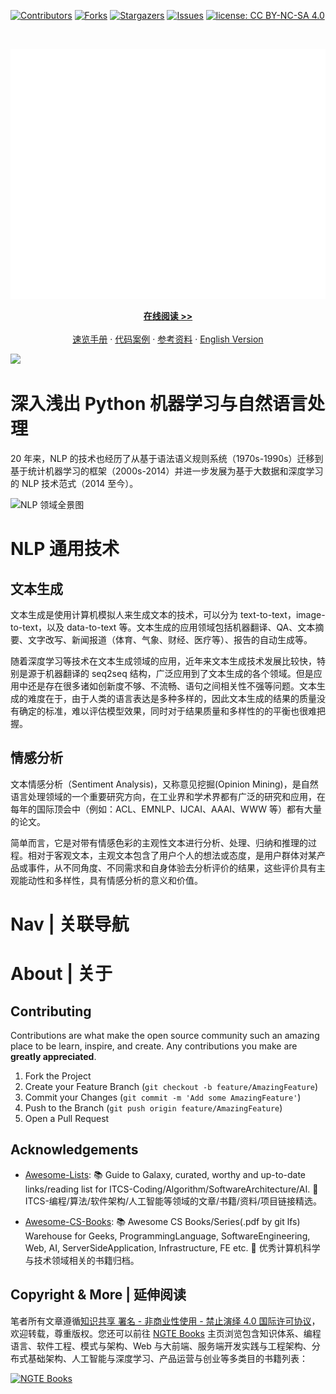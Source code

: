 [![Contributors][contributors-shield]][contributors-url]
[![Forks][forks-shield]][forks-url]
[![Stargazers][stars-shield]][stars-url]
[![Issues][issues-shield]][issues-url]
[![license: CC BY-NC-SA 4.0](https://img.shields.io/badge/license-CC%20BY--NC--SA%204.0-lightgrey.svg)][license-url]

<!-- PROJECT LOGO -->
<br />
<p align="center">
  <a href="https://github.com/wx-chevalier/NLP-Series">
    <img src="header.svg" alt="Logo" style="width: 100vw;height: 400px" />
  </a>

  <p align="center">
    <a href="https://ng-tech.icu/books/NLP-Series"><strong>在线阅读 >> </strong></a>
    <br />
    <br />
    <a href="https://github.com/wx-chevalier/Awesome-CheatSheets">速览手册</a>
    ·
    <a href="./examples">代码案例</a>
    ·
       <a href="https://github.com/wx-chevalier/Awesome-Lists">参考资料</a>
    ·
    <a href="./README.en.md">English Version</a>

  </p>
</p>

<!-- ABOUT THE PROJECT -->

![](http://nebula.wsimg.com/9231017c407c70957eb3f708365e7a49?AccessKeyId=05106B70AA8440180999&disposition=0&alloworigin=1)

# 深入浅出 Python 机器学习与自然语言处理

20 年来，NLP 的技术也经历了从基于语法语义规则系统（1970s-1990s）迁移到基于统计机器学习的框架（2000s-2014）并进一步发展为基于大数据和深度学习的 NLP 技术范式（2014 至今）。

![NLP 领域全景图](https://s2.ax1x.com/2019/10/11/uHexcq.png)

# NLP 通用技术

## 文本生成

文本生成是使用计算机模拟人来生成文本的技术，可以分为 text-to-text，image-to-text，以及 data-to-text 等。文本生成的应用领域包括机器翻译、QA、文本摘要、文字改写、新闻报道（体育、气象、财经、医疗等）、报告的自动生成等。

随着深度学习等技术在文本生成领域的应用，近年来文本生成技术发展比较快，特别是源于机器翻译的 seq2seq 结构，广泛应用到了文本生成的各个领域。但是应用中还是存在很多诸如创新度不够、不流畅、语句之间相关性不强等问题。文本生成的难度在于，由于人类的语言表达是多种多样的，因此文本生成的结果的质量没有确定的标准，难以评估模型效果，同时对于结果质量和多样性的的平衡也很难把握。

## 情感分析

文本情感分析（Sentiment Analysis)，又称意见挖掘(Opinion Mining)，是自然语言处理领域的一个重要研究方向，在工业界和学术界都有广泛的研究和应用，在每年的国际顶会中（例如：ACL、EMNLP、IJCAI、AAAI、WWW 等）都有大量的论文。

简单而言，它是对带有情感色彩的主观性文本进行分析、处理、归纳和推理的过程。相对于客观文本，主观文本包含了用户个人的想法或态度，是用户群体对某产品或事件，从不同角度、不同需求和自身体验去分析评价的结果，这些评价具有主观能动性和多样性，具有情感分析的意义和价值。

# Nav | 关联导航

# About | 关于

<!-- CONTRIBUTING -->

## Contributing

Contributions are what make the open source community such an amazing place to be learn, inspire, and create. Any contributions you make are **greatly appreciated**.

1. Fork the Project
2. Create your Feature Branch (`git checkout -b feature/AmazingFeature`)
3. Commit your Changes (`git commit -m 'Add some AmazingFeature'`)
4. Push to the Branch (`git push origin feature/AmazingFeature`)
5. Open a Pull Request

<!-- ACKNOWLEDGEMENTS -->

## Acknowledgements

- [Awesome-Lists](https://github.com/wx-chevalier/Awesome-Lists): 📚 Guide to Galaxy, curated, worthy and up-to-date links/reading list for ITCS-Coding/Algorithm/SoftwareArchitecture/AI. 💫 ITCS-编程/算法/软件架构/人工智能等领域的文章/书籍/资料/项目链接精选。

- [Awesome-CS-Books](https://github.com/wx-chevalier/Awesome-CS-Books): :books: Awesome CS Books/Series(.pdf by git lfs) Warehouse for Geeks, ProgrammingLanguage, SoftwareEngineering, Web, AI, ServerSideApplication, Infrastructure, FE etc. :dizzy: 优秀计算机科学与技术领域相关的书籍归档。

## Copyright & More | 延伸阅读

笔者所有文章遵循[知识共享 署名 - 非商业性使用 - 禁止演绎 4.0 国际许可协议](https://creativecommons.org/licenses/by-nc-nd/4.0/deed.zh)，欢迎转载，尊重版权。您还可以前往 [NGTE Books](https://ng-tech.icu/books-gallery/) 主页浏览包含知识体系、编程语言、软件工程、模式与架构、Web 与大前端、服务端开发实践与工程架构、分布式基础架构、人工智能与深度学习、产品运营与创业等多类目的书籍列表：

[![NGTE Books](https://s2.ax1x.com/2020/01/18/19uXtI.png)](https://ng-tech.icu/books-gallery/)

<!-- MARKDOWN LINKS & IMAGES -->
<!-- https://www.markdownguide.org/basic-syntax/#reference-style-links -->

[contributors-shield]: https://img.shields.io/github/contributors/wx-chevalier/NLP-Series.svg?style=flat-square
[contributors-url]: https://github.com/wx-chevalier/NLP-Series/graphs/contributors
[forks-shield]: https://img.shields.io/github/forks/wx-chevalier/NLP-Series.svg?style=flat-square
[forks-url]: https://github.com/wx-chevalier/NLP-Series/network/members
[stars-shield]: https://img.shields.io/github/stars/wx-chevalier/NLP-Series.svg?style=flat-square
[stars-url]: https://github.com/wx-chevalier/NLP-Series/stargazers
[issues-shield]: https://img.shields.io/github/issues/wx-chevalier/NLP-Series.svg?style=flat-square
[issues-url]: https://github.com/wx-chevalier/NLP-Series/issues
[license-shield]: https://img.shields.io/github/license/wx-chevalier/NLP-Series.svg?style=flat-square
[license-url]: https://github.com/wx-chevalier/NLP-Series/blob/master/LICENSE.txt
